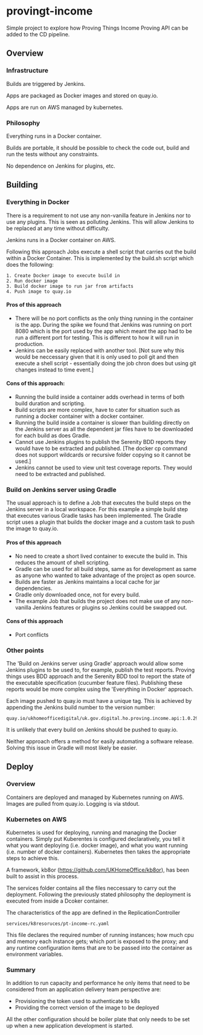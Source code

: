 # provingt-income

Simple project to explore how Proving Things Income Proving API can be added to the CD pipeline.

## Overview

### Infrastructure

Builds are triggered by Jenkins.

Apps are packaged as Docker images and stored on quay.io.

Apps are run on AWS managed by kubernetes.

### Philosophy

Everything runs in a Docker container.

Builds are portable, it should be possible to check the code out, build and run the tests without any constraints.

No dependence on Jenkins for plugins, etc.

## Building

### Everything in Docker

There is a requirement to not use any non-vanilla feature in Jenkins nor to use any plugins.  This is
seen as polluting Jenkins.  This will allow Jenkins to be replaced at any time without difficulty.

Jenkins runs in a Docker container on AWS.

Following this approach Jobs execute a shell script that carries out the build within a Docker Container.  This
is implemented by the build.sh script which does the following:

	1. Create Docker image to execute build in
	2. Run docker image
	3. Build docker image to run jar from artifacts
	4. Push image to quay.io

#### Pros of this approach

* There will be no port conflicts as the only thing running in the container is the app.  During the
spike we found that Jenkins was running on port 8080 which is the port used by the app which meant the
 app had to be run a different port for testing.  This is different to how it will run in production.
* Jenkins can be easily replaced with another tool.  [Not sure why this would be neccessary given that
it is only used to poll git and then execute a shell script - essentially doing the job chron does but
using git changes instead to time event.]

#### Cons of this approach:

* Running the build inside a container adds overhead in terms of both build duration and scripting.
* Build scripts are more complex, have to cater for situation such as running a docker container
with a docker container.
* Running the build inside a container is slower than building directly on the Jenkins server as
all the dependent jar files have to be downloaded for each build as does Gradle.
* Cannot use Jenkins plugins to publish the Serenity BDD reports they would have to be extracted and
published. [The docker cp command does not support wildcards or recursive folder copying so it cannot
be used.]
* Jenkins cannot be used to view unit test coverage reports. They would need to be extracted and published.

### Build on Jenkins server using Gradle

The usual approach is to define a Job that executes the build steps on the Jenkins
server in a local workspace.  For this example a simple build step that executes various Gradle tasks
has been implemented.  The Gradle script uses a plugin that builds the docker image and a custom task
to push the image to quay.io.

#### Pros of this approach

* No need to create a short lived container to execute the build in.  This reduces the amount of
shell scripting.
* Gradle can be used for all build steps, same as for development as same as anyone who wanted to take
advantage of the project as open source.
* Builds are faster as Jenkins maintains a local cache for jar dependencies.
* Gradle only downloaded once, not for every build.
* The example Job that builds the project does not make use of any non-vanilla Jenkins features or
plugins so Jenkins could be swapped out.

#### Cons of this approach

* Port conflicts

### Other points

The 'Build on Jenkins server using Gradle' approach would allow some Jenkins plugins to be used to, for example, publish
the test reports.  Proving things uses BDD approach and the Serenity BDD tool to report the state of
the executable specification (cucumber feature files).  Publishing these reports would be more complex
using the 'Everything in Docker' approach.

Each image pushed to quay.io must have a unique tag.  This is achieved by appending the Jenkins build
number to the version number:

	quay.io/ukhomeofficedigital/uk.gov.digital.ho.proving.income.api:1.0.29

It is unlikely that every build on Jenkins should be pushed to quay.io.

Neither approach offers a method for easily automating a software release.  Solving this issue in
Gradle will most likely be easier.

## Deploy

### Overview

Containers are deployed and managed by Kubernetes running on AWS.
Images are pulled from quay.io.
Logging is via stdout.

### Kubernetes on AWS

Kubernetes is used for deploying, running and managing the Docker containers.  Simply put
Kuberentes is configured declaratively, you tell it what you want deploying (i.e. docker image), and
what you want running (i.e. number of docker containers).  Kubernetes then takes the appropriate
steps to achieve this.

A framework, kb8or (https://github.com/UKHomeOffice/kb8or), has been built to assist in this process.

The services folder contains all the files neccessary to carry out the deployment.  Following the
previously stated philosophy the deployment is executed from inside a Dcoker container.

The characteristics of the app are defined in the ReplicationController

	services/k8resoruces/pt-income-rc.yaml

This file declares the required number of running instances; how much cpu and memory each instance
gets; which port is exposed to the proxy; and any runtime configuration items that are to be passed
into the container as environment variables.

### Summary

In addition to run capacity and performance he only items that need to be considered from an
application delivery team perspective are:

* Provisioning the token used to authenticate to k8s
* Providing the correct version of the image to be deployed

All the other configuration should be boiler plate that only needs to be set up when a new application
development is started.







